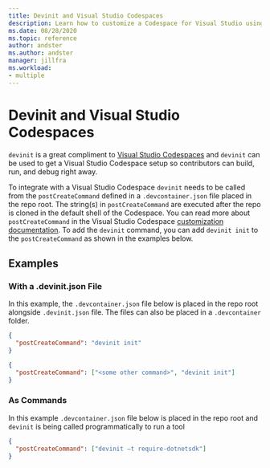 ```yaml
---
title: Devinit and Visual Studio Codespaces
description: Learn how to customize a Codespace for Visual Studio using devinit.
ms.date: 08/28/2020
ms.topic: reference
author: andster
ms.author: andster
manager: jillfra
ms.workload:
- multiple
---
```

# Devinit and Visual Studio Codespaces

`devinit` is a great compliment to [Visual Studio Codespaces](https://visualstudio.microsoft.com/services/visual-studio-codespaces) and `devinit` can be used to get a Visual Studio Codespace setup so contributors can build, run, and debug right away.

To integrate with a Visual Studio Codespace `devinit` needs to be called from the `postCreateCommand` defined in a `.devcontainer.json` file placed in the repo root. The string(s) in `postCreateCommand` are executed after the repo is cloned in the default shell of the Codespace. You can read more about `postCreateCommand` in the Visual Studio Codespace [customization documentation](https://docs.microsoft.com/visualstudio/online/reference/configuring). To add the `devinit` command, you can add `devinit init` to the `postCreateCommand` as shown in the examples below.

## Examples

### With a .devinit.json File
In this example, the `.devcontainer.json` file below is placed in the repo root alongside `.devinit.json` file. The files can also be placed in a `.devcontainer` folder.

```json
{
  "postCreateCommand": "devinit init"
}
```
```json
{
  "postCreateCommand": ["<some other command>", "devinit init"]
}
```

### As Commands
In this example `.devcontainer.json` file below is placed in the repo root and `devinit` is being called programmatically to run a tool  
```json
{
  "postCreateCommand": ["devinit –t require-dotnetsdk"]
}
```